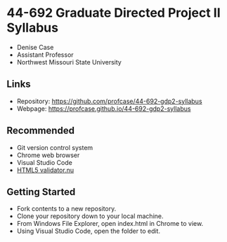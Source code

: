 # 44-692 Graduate Directed Project II Syllabus

* Denise Case
* Assistant Professor
* Northwest Missouri State University

## Links

* Repository: <https://github.com/profcase/44-692-gdp2-syllabus>
* Webpage: <https://profcase.github.io/44-692-gdp2-syllabus>

## Recommended

* Git version control system
* Chrome web browser
* Visual Studio Code
* [HTML5 validator.nu](https://html5.validator.nu/)

## Getting Started

* Fork contents to a new repository.
* Clone your repository down to your local machine.
* From Windows File Explorer, open index.html in Chrome to view.
* Using Visual Studio Code, open the folder to edit.
